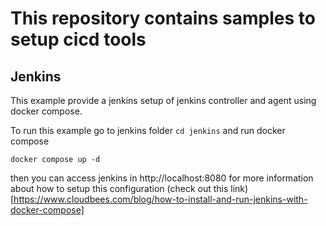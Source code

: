 # This repository contains samples to setup cicd tools

## Jenkins

This example provide a jenkins setup of jenkins controller and agent using docker compose.

To run this example go to jenkins folder `cd jenkins` and run docker compose
```
docker compose up -d
```
then you can access jenkins in http://localhost:8080
for more information about how to setup this configuration (check out this link)[https://www.cloudbees.com/blog/how-to-install-and-run-jenkins-with-docker-compose]
